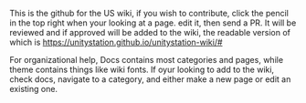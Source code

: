 This is the github for the US wiki, if you wish to contribute, click the pencil in the top right when your looking at a page. edit it, then send a PR. It will be reviewed and if approved will be added to the wiki, the readable version of which is https://unitystation.github.io/unitystation-wiki/#

For organizational help, Docs contains most categories and pages, while theme contains things like wiki fonts. If oyur looking to add to the wiki, check docs, navigate to a category, and either make a new page or edit an existing one.
